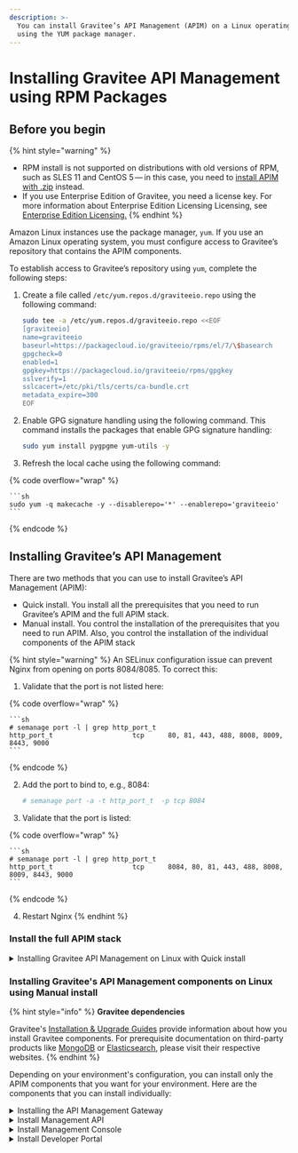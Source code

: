 ```yaml
---
description: >-
  You can install Gravitee’s API Management (APIM) on a Linux operating system
  using the YUM package manager.
---
```


# Installing Gravitee API Management using RPM Packages

## Before you begin

{% hint style="warning" %}
* RPM install is not supported on distributions with old versions of RPM, such as SLES 11 and CentOS 5 — in this case, you need to [install APIM with .zip](install-with-.zip.md) instead.
* If you use Enterprise Edition of Gravitee, you need a license key. For more information about Enterprise Edition Licensing Licensing, see [Enterprise Edition Licensing.](https://documentation.gravitee.io/platform-overview/gravitee-platform/gravitee-offerings-ce-vs-ee/enterprise-edition-licensing)
{% endhint %}

Amazon Linux instances use the package manager, `yum`. If you use an Amazon Linux operating system, you must configure access to Gravitee’s repository that contains the APIM components.

To establish access to Gravitee’s repository using `yum`, complete the following steps:

1.  Create a file called `/etc/yum.repos.d/graviteeio.repo` using the following command:

    ```sh
    sudo tee -a /etc/yum.repos.d/graviteeio.repo <<EOF
    [graviteeio]
    name=graviteeio
    baseurl=https://packagecloud.io/graviteeio/rpms/el/7/\$basearch
    gpgcheck=0
    enabled=1
    gpgkey=https://packagecloud.io/graviteeio/rpms/gpgkey
    sslverify=1
    sslcacert=/etc/pki/tls/certs/ca-bundle.crt
    metadata_expire=300
    EOF
    ```
2.  Enable GPG signature handling using the following command. This command installs the packages that enable GPG signature handling:

    ```sh
    sudo yum install pygpgme yum-utils -y
    ```
3. Refresh the local cache using the following command:

{% code overflow="wrap" %}
````
```sh
sudo yum -q makecache -y --disablerepo='*' --enablerepo='graviteeio'
```
````
{% endcode %}

## Installing Gravitee’s API Management

There are two methods that you can use to install Gravitee’s API Management (APIM):

* Quick install. You install all the prerequisites that you need to run Gravitee’s APIM and the full APIM stack.&#x20;
* Manual install. You control the installation of the prerequisites that you need to run APIM. Also, you control the installation of the individual components of the APIM stack

{% hint style="warning" %}
An SELinux configuration issue can prevent Nginx from opening on ports 8084/8085. To correct this:

1. Validate that the port is not listed here:

{% code overflow="wrap" %}
````
```sh
# semanage port -l | grep http_port_t
http_port_t                    tcp      80, 81, 443, 488, 8008, 8009, 8443, 9000
```
````
{% endcode %}

2.  Add the port to bind to, e.g., 8084:

    ```sh
    # semanage port -a -t http_port_t  -p tcp 8084
    ```
3. Validate that the port is listed:

{% code overflow="wrap" %}
````
```sh
# semanage port -l | grep http_port_t
http_port_t                    tcp      8084, 80, 81, 443, 488, 8008, 8009, 8443, 9000
```
````
{% endcode %}

4. Restart Nginx
{% endhint %}

### Install the full APIM stack

<details>

<summary>Installing Gravitee API Management on Linux with Quick install</summary>

#### Prerequisites

Before you install the full APIM stack, you must complete the following configuration.

1. Install Nginx using the following commands:

```bash
sudo yum install epel-release
sudo yum install nginx
```

2. You can install Gravitee’s APIM stack with dependencies or without dependencies. To install Gravitee’s APIM with dependencies or without dependencies complete the following steps:

* To install Gravitee’s APIM stack without dependencies, use the following command:

```bash
sudo yum install graviteeio-apim-4x
```

* To install Gravitee’s APIM stack with dependencies, use the following command:

```bash
curl -L https://bit.ly/install-apim-4x | bash
```

3. Enable the APIM components using the following commands:

```bash
sudo systemctl daemon-reload
sudo systemctl start graviteeio-apim-gateway graviteeio-apim-rest-api
sudo systemctl restart nginx
```

#### Verification

To verify that you installed Gravitee’s APIM correctly, send four API calls using the following commands:

```bash
$ curl -X GET http://localhost:8082/
$ curl -X GET http://localhost:8083/management/organizations/DEFAULT/console
$ curl -X GET http://localhost:8083/portal/environments/DEFAULT/apis
$ curl -X GET http://localhost:8085/
```

</details>

### Installing Gravitee's API Management components on Linux using Manual install

{% hint style="info" %}
**Gravitee dependencies**

Gravitee's [Installation & Upgrade Guides](../) provide information about how you install Gravitee components. For prerequisite documentation on third-party products like [MongoDB](https://www.mongodb.com/docs/v7.0/tutorial/install-mongodb-on-red-hat/) or [Elasticsearch](https://www.elastic.co/guide/en/elasticsearch/reference/8.11/rpm.html), please visit their respective websites.
{% endhint %}

Depending on your environment's configuration, you can install only the APIM components that you want for your environment. Here are the components that you can install individually:&#x20;

<details>

<summary>Installing the API Management Gateway</summary>

1. Install the API Management Gateway using the following command:

```sh
sudo yum install -y graviteeio-apim-gateway-4x
```

2. Enable the Gateway using the following commands:

```sh
sudo systemctl daemon-reload
sudo systemctl enable graviteeio-apim-gateway
```

3. Start the API Management Gateway, and then stop the API Management gateway using the following commands:

```sh
sudo systemctl start graviteeio-apim-gateway
sudo systemctl stop graviteeio-apim-gateway
```

</details>

<details>

<summary>Install Management API</summary>

#### Prerequisites

The following steps assume you have configured your package management system as described in [Configure the package management system (yum).](install-on-red-hat-and-centos.md#configure-the-package-management-system-yum)

#### Install the Management API package

To install the last stable version of the management API, run the following command:

```sh
sudo yum install -y graviteeio-apim-rest-api-4x
```

#### Run the management API

These steps assume that you are using the default settings.

To configure the Management API to start automatically when the system boots up, run the following commands:

```sh
$ sudo systemctl daemon-reload
$ sudo systemctl enable graviteeio-apim-rest-api
```

To start and stop the management API, run the following commands:

```sh
$ sudo systemctl start graviteeio-apim-rest-api
$ sudo systemctl stop graviteeio-apim-rest-api
```

These commands provide no feedback as to whether the Management API started successfully. This information is written to the log files located in `/opt/graviteeio/apim/rest-api/logs/`.

#### View the logs

When `systemd` logging is enabled, the logging information is available using the `journalctl` commands.

To tail the journal, run the following command:

```sh
sudo journalctl -f
```

To list journal entries for the Management API service, run the following command:

```sh
sudo journalctl --unit graviteeio-apim-rest-api
```

To list journal entries for the Management API service starting from a given time, run the following command:

```sh
sudo journalctl --unit graviteeio-apim-rest-api --since  "2020-01-30 12:13:14"
```

</details>

<details>

<summary>Install Management Console</summary>

#### Prerequisites

Before you install the Management Console, you must complete the following configuration.

1. Ensure you have configured your package management system, as described in [Configure the package management system (yum).](install-on-red-hat-and-centos.md#configure-the-package-management-system-yum)
2. [Install and run the Management API.](install-on-red-hat-and-centos.md#install-management-api)
3. Install Nginx by running the following commands:

```sh
$ sudo yum install epel-release
$ sudo yum install nginx
```

#### Install the Management Console package

To install the last stable version of the Management Console, run the following command:

```sh
$ sudo yum install -y graviteeio-apim-management-ui-4x
```

#### Run the Management Console

The Management Console is based on Nginx.

To configure the Management Console to start automatically when the system boots up, run the following commands:

```sh
$ sudo systemctl daemon-reload
$ sudo systemctl enable nginx
```

To start and stop Nginx, run the following commands:

```sh
$ sudo systemctl start nginx
$ sudo systemctl stop nginx
```

#### View the logs

When `systemd` logging is enabled, the logging information is available using the `journalctl` commands.

To tail the journal, run the following command:

```sh
sudo journalctl -f
```

To list journal entries for the Nginx service, run the following command:

```sh
sudo journalctl --unit nginx
```

To list journal entries for the Nginx service starting from a given time, run the following command:

```sh
sudo journalctl --unit nginx --since  "2020-01-30 12:13:14"
```

</details>

<details>

<summary>Install Developer Portal</summary>

#### Prerequisites

Before you install the Developer Portal, you must complete the following configuration.

1. Ensure you have configured your package management system, as described in [Configure the package management system (yum).](install-on-red-hat-and-centos.md#configure-the-package-management-system-yum)
2. [Install and run the Management API.](install-on-red-hat-and-centos.md#install-management-api)
3. Install Nginx by running the following commands:

```sh
$ sudo yum install epel-release
$ sudo yum install nginx
```

#### Install the Developer Portal package

To install the last stable version of The Developer Portal , run the following command:

```sh
sudo yum install -y graviteeio-apim-portal-ui-4x
```

#### Run the Developer Portal

The Developer Portal is based on Nginx.

To configure the Developer Portal to start automatically when the system boots up, run the following commands:

```sh
$ sudo systemctl daemon-reload
$ sudo systemctl enable nginx
```

To start and stop Nginx, run the following commands:

```sh
$ sudo systemctl start nginx
$ sudo systemctl stop nginx
```

#### View the logs

When `systemd` logging is enabled, the logging information is available using the `journalctl` commands.

To tail the journal, run the following command:

```sh
sudo journalctl -f
```

To list journal entries for the Nginx service, run the following command:

```sh
sudo journalctl --unit nginx
```

To list journal entries for the Nginx service starting from a given time, run the following command:

```sh
sudo journalctl --unit nginx --since  "2020-01-30 12:13:14"
```

</details>
